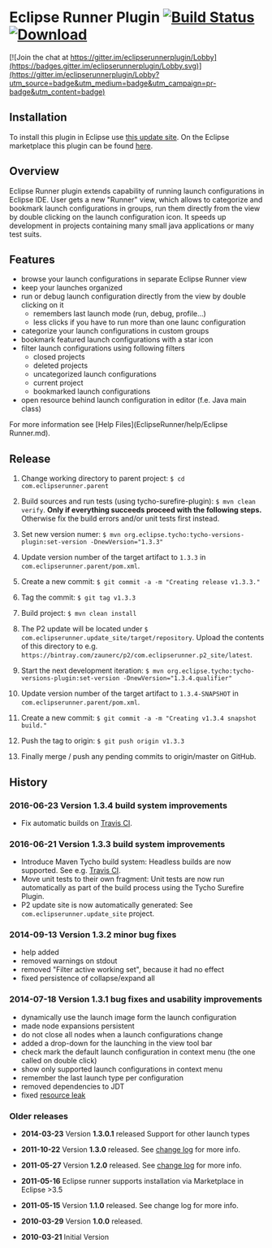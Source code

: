 Eclipse Runner Plugin [![Build Status](https://travis-ci.org/zaunerc/eclipserunnerplugin.svg?branch=master)](https://travis-ci.org/zaunerc/eclipserunnerplugin) [![Download](https://api.bintray.com/packages/zaunerc/p2/com.eclipserunner.p2_site/images/download.svg) ](https://dl.bintray.com/zaunerc/p2/com.eclipserunner.p2_site/latest/)
===================

[![Join the chat at https://gitter.im/eclipserunnerplugin/Lobby](https://badges.gitter.im/eclipserunnerplugin/Lobby.svg)](https://gitter.im/eclipserunnerplugin/Lobby?utm_source=badge&utm_medium=badge&utm_campaign=pr-badge&utm_content=badge)

Installation
-------

To install this plugin in Eclipse use [this update site](https://dl.bintray.com/zaunerc/p2/com.eclipserunner.p2_site/latest/).
On the Eclipse marketplace this plugin can be found [here](https://marketplace.eclipse.org/content/eclipse-runner).

Overview
--------

Eclipse Runner plugin extends capability of running launch configurations in Eclipse IDE. 
User gets a new "Runner" view, which allows to categorize and bookmark launch configurations 
in groups, run them directly from the view by double clicking on the launch configuration icon. 
It speeds up development in projects containing many small java applications or many test suits.

Features
---------

 - browse your launch configurations in separate Eclipse Runner view
 - keep your launches organized   
 - run or debug launch configuration directly from the view by double clicking on it
   - remembers last launch mode (run, debug, profile...)
   - less clicks if you have to run more than one launc configuration   
 - categorize your launch configurations in custom groups
 - bookmark featured launch configurations with a star icon
 - filter launch configurations using following filters
   - closed projects
   - deleted projects
   - uncategorized launch configurations
   - current project
   - bookmarked launch configurations
 - open resource behind launch configuration in editor (f.e. Java main class)

For more information see [Help Files](EclipseRunner/help/Eclipse Runner.md).

Release
--------

1. Change working directory to parent project: `$ cd com.eclipserunner.parent`

1. Build sources and run tests (using tycho-surefire-plugin): `$ mvn clean verify`. **Only if everything succeeds proceed with the following steps.** Otherwise fix the build errors and/or unit tests first instead. 

1. Set new version numer: `$ mvn org.eclipse.tycho:tycho-versions-plugin:set-version -DnewVersion="1.3.3"`

1. Update version number of the target artifact to `1.3.3` in `com.eclipserunner.parent/pom.xml`.

1. Create a new commit: `$ git commit -a -m "Creating release v1.3.3."`

1. Tag the commit: `$ git tag v1.3.3`

1. Build project: `$ mvn clean install`

1. The P2 update will be located under `$ com.eclipserunner.update_site/target/repository`. Upload the contents of this directory to e.g. `https://bintray.com/zaunerc/p2/com.eclipserunner.p2_site/latest`.

1. Start the next development iteration: `$ mvn org.eclipse.tycho:tycho-versions-plugin:set-version -DnewVersion="1.3.4.qualifier"`

1. Update version number of the target artifact to `1.3.4-SNAPSHOT` in `com.eclipserunner.parent/pom.xml`.

1. Create a new commit: `$ git commit -a -m "Creating v1.3.4 snapshot build."`

1. Push the tag to origin: `$ git push origin v1.3.3`

1. Finally merge / push any pending commits to origin/master on GitHub.

History
-------

### 2016-06-23 Version 1.3.4 build system improvements

- Fix automatic builds on [Travis CI](https://travis-ci.org/zaunerc/eclipserunnerplugin).

### 2016-06-21 Version 1.3.3 build system improvements

- Introduce Maven Tycho build system: Headless builds are now supported. See e.g. [Travis CI](https://travis-ci.org/zaunerc/eclipserunnerplugin).
- Move unit tests to their own fragment: Unit tests are now run automatically as part of the build process using the Tycho Surefire Plugin.
- P2 update site is now automatically generated: See `com.eclipserunner.update_site` project.

### 2014-09-13 Version 1.3.2 minor bug fixes

- help added
- removed warnings on stdout
- removed "Filter active working set", because it had no effect
- fixed persistence of collapse/expand all

### 2014-07-18 Version 1.3.1 bug fixes and usability improvements

- dynamically use the launch image form the launch configuration
- made node expansions persistent 
- do not close all nodes when a launch configurations change
- added a drop-down for the launching in the view tool bar
- check mark the default launch configuration in context menu (the one called on double click)
- show only supported launch configurations in context menu
- remember the last launch type per configuration
- removed dependencies to JDT
- fixed [resource leak](https://code.google.com/p/eclipserunnerplugin/issues/detail?id=12)

### Older releases

- **2014-03-23** Version **1.3.0.1** released Support for other launch types

- **2011-10-22** Version **1.3.0** released. See [change log](https://code.google.com/p/eclipserunnerplugin/wiki/Changelog) for more info.

- **2011-05-27** Version **1.2.0** released. See [change log](https://code.google.com/p/eclipserunnerplugin/wiki/Changelog) for more info.

- **2011-05-16** Eclipse runner supports installation via Marketplace in Eclipse >3.5

- **2011-05-15** Version **1.1.0** released. See change log for more info.

- **2010-03-29** Version **1.0.0** released.

- **2010-03-21** Initial Version
